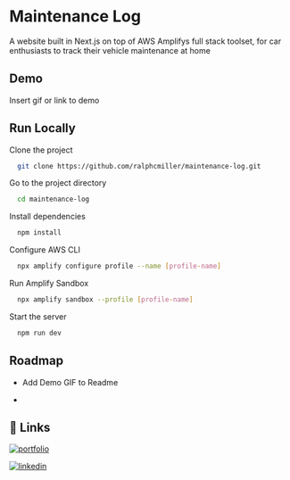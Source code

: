 # Maintenance Log

A website built in Next.js on top of AWS Amplifys full stack toolset, for car enthusiasts to track their vehicle maintenance at home

## Demo

Insert gif or link to demo

## Run Locally

Clone the project

```bash
  git clone https://github.com/ralphcmiller/maintenance-log.git
```

Go to the project directory

```bash
  cd maintenance-log
```

Install dependencies

```bash
  npm install
```

Configure AWS CLI

```bash
  npx amplify configure profile --name [profile-name]
```

Run Amplify Sandbox

```bash
  npx amplify sandbox --profile [profile-name]
```

Start the server

```bash
  npm run dev
```

## Roadmap

- Add Demo GIF to Readme

-

## 🔗 Links

[![portfolio](https://img.shields.io/badge/my_portfolio-000?style=for-the-badge&logo=ko-fi&logoColor=white)](https://github.com/ralphcmiller)

[![linkedin](https://img.shields.io/badge/linkedin-0A66C2?style=for-the-badge&logo=linkedin&logoColor=white)](https://www.linkedin.com/)
